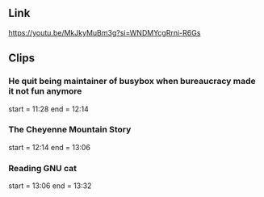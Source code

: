 ## Link
https://youtu.be/MkJkyMuBm3g?si=WNDMYcgRrni-R6Gs

## Clips

### He quit being maintainer of busybox when bureaucracy made it not fun anymore
start = 11:28
end = 12:14

### The Cheyenne Mountain Story
start = 12:14
end = 13:06

### Reading GNU cat
start = 13:06
end = 13:32